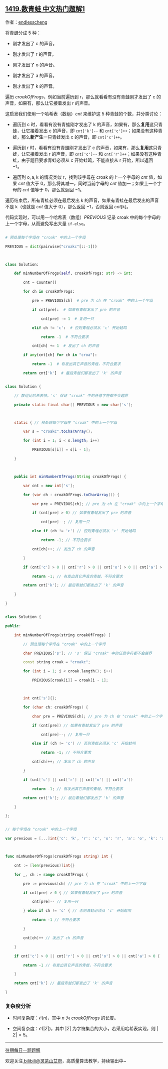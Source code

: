 ## [1419.数青蛙 中文热门题解1](https://leetcode.cn/problems/minimum-number-of-frogs-croaking/solutions/100000/bie-xiang-tai-fu-za-mo-ni-ti-ba-liao-pyt-9t87)

作者：[endlesscheng](https://leetcode.cn/u/endlesscheng)

将青蛙分成 $5$ 种：

- 刚才发出了 $\text{c}$ 的声音。
- 刚才发出了 $\text{r}$ 的声音。
- 刚才发出了 $\text{o}$ 的声音。
- 刚才发出了 $\text{a}$ 的声音。
- 刚才发出了 $\text{k}$ 的声音。

遍历 $\textit{croakOfFrogs}$，例如当前遍历到 $\text{r}$，那么就看看有没有青蛙刚才发出了 $\text{c}$ 的声音，如果有，那么让它接着发出 $\text{r}$ 的声音。

这启发我们使用一个哈希表（数组）$\textit{cnt}$ 来维护这 $5$ 种青蛙的个数，并分类讨论：

- 遍历到 $\text{c}$ 时，看看有没有青蛙刚才发出了 $\text{k}$ 的声音，如果有，那么**复用**这只青蛙，让它接着发出 $\text{c}$ 的声音，即 `cnt['k']--` 和 `cnt['c']++`；如果没有这种青蛙，那么**新产生**一只青蛙发出 $\text{c}$ 的声音，即 `cnt['c']++`。
- 遍历到 $\text{r}$ 时，看看有没有青蛙刚才发出了 $\text{c}$ 的声音，如果有，那么**复用**这只青蛙，让它接着发出 $\text{r}$ 的声音，即 `cnt['c']--` 和 `cnt['r']++`；如果没有这种青蛙，由于题目要求青蛙必须从 $\text{c}$ 开始蛙鸣，不能直接从 $\text{r}$ 开始，所以返回 $-1$。
- 遍历到 $\text{o},\text{a},\text{k}$ 的情况类似 $\text{r}$，找到该字母在 $\text{croak}$ 的上一个字母的 $\textit{cnt}$ 值，如果 $\textit{cnt}$ 值大于 $0$，那么将其减一，同时当前字母的 $\textit{cnt}$ 值加一；如果上一个字母的 $\textit{cnt}$ 值等于 $0$，那么就返回 $-1$。

遍历结束后，所有青蛙必须在最后发出 $\text{k}$ 的声音，如果有青蛙在最后发出的声音不是 $\text{k}$（也就是 $\textit{cnt}$ 值大于 $0$），那么返回 $-1$，否则返回 $\textit{cnt}[\text{k}]$。

代码实现时，可以用一个哈希表（数组）$\textit{PREVIOUS}$ 记录 $\text{croak}$ 中的每个字母的上一个字母，从而避免写出大量 `if-else`。

```py [sol1-Python3]
# 预处理每个字母在 "croak" 中的上一个字母
PREVIOUS = dict(pairwise("croakc"[::-1]))

class Solution:
    def minNumberOfFrogs(self, croakOfFrogs: str) -> int:
        cnt = Counter()
        for ch in croakOfFrogs:
            pre = PREVIOUS[ch]  # pre 为 ch 在 "croak" 中的上一个字母
            if cnt[pre]:  # 如果有青蛙发出了 pre 的声音
                cnt[pre] -= 1  # 复用一只
            elif ch != 'c':  # 否则青蛙必须从 'c' 开始蛙鸣
                return -1  # 不符合要求
            cnt[ch] += 1  # 发出了 ch 的声音
        if any(cnt[ch] for ch in "croa"):
            return -1  # 有发出其它声音的青蛙，不符合要求
        return cnt['k']  # 最后青蛙们都发出了 'k' 的声音
```

```java [sol1-Java]
class Solution {
    // 数组比哈希表快。's' 保证 "croak" 中的任意字符都不会越界
    private static final char[] PREVIOUS = new char['s'];

    static { // 预处理每个字母在 "croak" 中的上一个字母
        var s = "croakc".toCharArray();
        for (int i = 1; i < s.length; i++)
            PREVIOUS[s[i]] = s[i - 1];
    }

    public int minNumberOfFrogs(String croakOfFrogs) {
        var cnt = new int['s'];
        for (var ch : croakOfFrogs.toCharArray()) {
            var pre = PREVIOUS[ch]; // pre 为 ch 在 "croak" 中的上一个字母
            if (cnt[pre] > 0) // 如果有青蛙发出了 pre 的声音
                cnt[pre]--; // 复用一只
            else if (ch != 'c') // 否则青蛙必须从 'c' 开始蛙鸣
                return -1; // 不符合要求
            cnt[ch]++; // 发出了 ch 的声音
        }
        if (cnt['c'] > 0 || cnt['r'] > 0 || cnt['o'] > 0 || cnt['a'] > 0)
            return -1; // 有发出其它声音的青蛙，不符合要求
        return cnt['k']; // 最后青蛙们都发出了 'k' 的声音
    }
}
```

```cpp [sol1-C++]
class Solution {
public:
    int minNumberOfFrogs(string croakOfFrogs) {
        // 预处理每个字母在 "croak" 中的上一个字母
        char PREVIOUS['s']; // 's' 保证 "croak" 中的任意字符都不会越界
        const string croak = "croakc";
        for (int i = 1; i < croak.length(); i++)
            PREVIOUS[croak[i]] = croak[i - 1];

        int cnt['s']{};
        for (char ch: croakOfFrogs) {
            char pre = PREVIOUS[ch]; // pre 为 ch 在 "croak" 中的上一个字母
            if (cnt[pre]) // 如果有青蛙发出了 pre 的声音
                cnt[pre]--; // 复用一只
            else if (ch != 'c') // 否则青蛙必须从 'c' 开始蛙鸣
                return -1; // 不符合要求
            cnt[ch]++; // 发出了 ch 的声音
        }
        if (cnt['c'] || cnt['r'] || cnt['o'] || cnt['a'])
            return -1; // 有发出其它声音的青蛙，不符合要求
        return cnt['k']; // 最后青蛙们都发出了 'k' 的声音
    }
};
```

```go [sol1-Go]
// 每个字母在 "croak" 中的上一个字母
var previous = [...]int{'c': 'k', 'r': 'c', 'o': 'r', 'a': 'o', 'k': 'a'}

func minNumberOfFrogs(croakOfFrogs string) int {
    cnt := [len(previous)]int{}
    for _, ch := range croakOfFrogs {
        pre := previous[ch] // pre 为 ch 在 "croak" 中的上一个字母
        if cnt[pre] > 0 { // 如果有青蛙发出了 pre 的声音
            cnt[pre]-- // 复用一只
        } else if ch != 'c' { // 否则青蛙必须从 'c' 开始蛙鸣
            return -1 // 不符合要求
        }
        cnt[ch]++ // 发出了 ch 的声音
    }
    if cnt['c'] > 0 || cnt['r'] > 0 || cnt['o'] > 0 || cnt['a'] > 0 {
        return -1 // 有发出其它声音的青蛙，不符合要求
    }
    return cnt['k'] // 最后青蛙们都发出了 'k' 的声音
}
```

### 复杂度分析

- 时间复杂度：$\mathcal{O}(n)$，其中 $n$ 为 $\textit{croakOfFrogs}$ 的长度。
- 空间复杂度：$\mathcal{O}(|\Sigma|)$，其中 $|\Sigma|$ 为字符集合的大小，若采用哈希表实现，则 $|\Sigma|=5$。

---

[往期每日一题题解](https://github.com/EndlessCheng/codeforces-go/blob/master/leetcode/SOLUTIONS.md)

欢迎关注[ biIibiIi@灵茶山艾府](https://space.bilibili.com/206214)，高质量算法教学，持续输出中~
